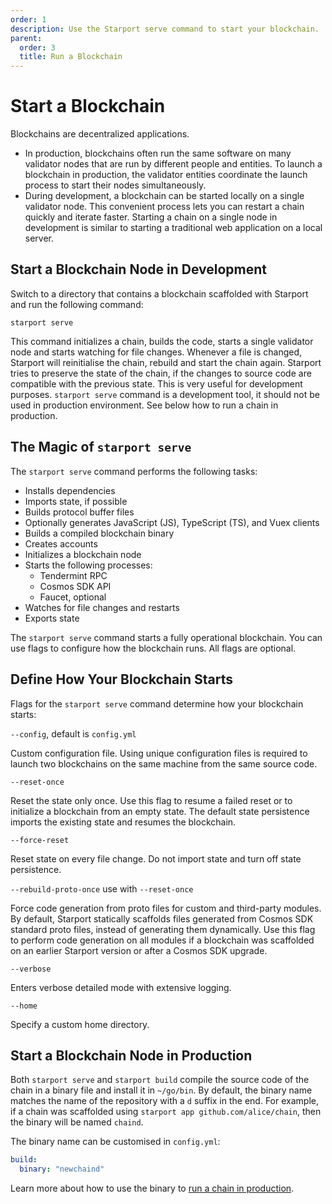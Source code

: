 ```yaml
---
order: 1
description: Use the Starport serve command to start your blockchain.
parent:
  order: 3
  title: Run a Blockchain
---
```


# Start a Blockchain

Blockchains are decentralized applications.

- In production, blockchains often run the same software on many validator nodes that are run by different people and entities. To launch a blockchain in production, the validator entities coordinate the launch process to start their nodes simultaneously.
- During development, a blockchain can be started locally on a single validator node. This convenient process lets you can restart a chain quickly and iterate faster. Starting a chain on a single node in development is similar to starting a traditional web application on a local server. 

## Start a Blockchain Node in Development

Switch to a directory that contains a blockchain scaffolded with Starport and run the following command:

```
starport serve
```

This command initializes a chain, builds the code, starts a single validator node and starts watching for file changes. Whenever a file is changed, Starport will reinitialise the chain, rebuild and start the chain again. Starport tries to preserve the state of the chain, if the changes to source code are compatible with the previous state. This is very useful for development purposes. `starport serve` command is a development tool, it should not be used in production environment. See below how to run a chain in production.

## The Magic of `starport serve`

The `starport serve` command performs the following tasks:

- Installs dependencies
- Imports state, if possible
- Builds protocol buffer files
- Optionally generates JavaScript (JS), TypeScript (TS), and Vuex clients
- Builds a compiled blockchain binary
- Creates accounts
- Initializes a blockchain node
- Starts the following processes:
  - Tendermint RPC
  - Cosmos SDK API
  - Faucet, optional
- Watches for file changes and restarts
- Exports state

The `starport serve` command starts a fully operational blockchain. You can use flags to configure how the blockchain runs. All flags are optional.

## Define How Your Blockchain Starts

Flags for the `starport serve` command determine how your blockchain starts:

`--config`, default is `config.yml`

Custom configuration file. Using unique configuration files is required to launch two blockchains on the same machine from the same source code.

`--reset-once`

Reset the state only once. Use this flag to resume a failed reset or to initialize a blockchain from an empty state. The default state persistence imports the existing state and resumes the blockchain.

`--force-reset`

Reset state on every file change. Do not import state and turn off state persistence.

`--rebuild-proto-once` use with `--reset-once`

Force code generation from proto files for custom and third-party modules. By default, Starport statically scaffolds files generated from Cosmos SDK standard proto files, instead of generating them dynamically. Use this flag to perform code generation on all modules if a blockchain was scaffolded on an earlier Starport version or after a Cosmos SDK upgrade.

`--verbose`

Enters verbose detailed mode with extensive logging.

`--home`

Specify a custom home directory.

## Start a Blockchain Node in Production

Both `starport serve` and `starport build` compile the source code of the chain in a binary file and install it in `~/go/bin`. By default, the binary name matches the name of the repository with a `d` suffix in the end. For example, if a chain was scaffolded using `starport app github.com/alice/chain`, then the binary will be named `chaind`.

The binary name can be customised in `config.yml`:

```yml
build:
  binary: "newchaind"
```

Learn more about how to use the binary to [run a chain in production](https://docs.cosmos.network/v0.42/run-node/run-node.html).

